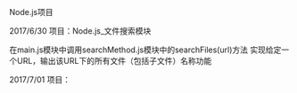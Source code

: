 Node.js项目


2017/6/30
项目：Node.js_文件搜索模块

在main.js模块中调用searchMethod.js模块中的searchFiles(url)方法
实现给定一个URL，输出该URL下的所有文件（包括子文件）名称功能


2017/7/01
项目：